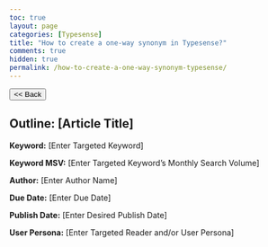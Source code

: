 ```yaml
---
toc: true
layout: page
categories: [Typesense]
title: "How to create a one-way synonym in Typesense?"
comments: true
hidden: true
permalink: /how-to-create-a-one-way-synonym-typesense/
---
```


<button class="back-button" onclick="window.history.back()"><< Back</button>

## Outline: [Article Title]

**Keyword:** [Enter Targeted Keyword]

**Keyword MSV:** [Enter Targeted Keyword’s Monthly Search Volume]

**Author:** [Enter Author Name]

**Due Date:** [Enter Due Date]

**Publish Date:** [Enter Desired Publish Date]

**User Persona:** [Enter Targeted Reader and/or User Persona]

<br>
